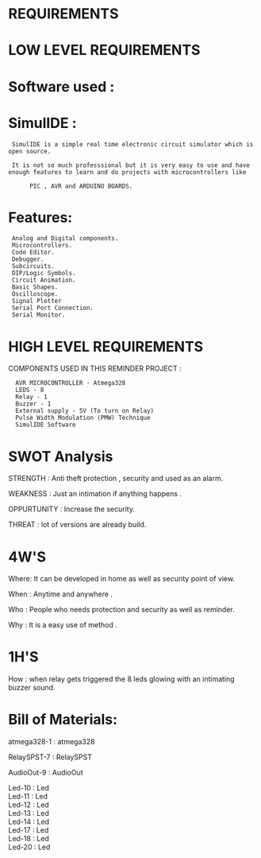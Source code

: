 



#  REQUIREMENTS


# LOW LEVEL REQUIREMENTS

# Software used :

# SimulIDE  : 

     SimulIDE is a simple real time electronic circuit simulator which is open source.
     
     It is not so much professsional but it is very easy to use and have enough features to learn and do projects with microcontrollers like
          
          PIC , AVR and ARDUINO BOARDS.
          
# Features:

     Analog and Digital components.
     Microcontrollers.
     Code Editor.
     Debugger.
     Subcircuits.
     DIP/Logic Symbols.
     Circuit Animation.
     Basic Shapes.
     Oscilloscope.
     Signal Plotter
     Serial Port Connection.
     Serial Monitor.


# HIGH LEVEL REQUIREMENTS

 COMPONENTS USED IN THIS REMINDER PROJECT :
     
      AVR MICROCONTROLLER - Atmega328
      LEDS - 8
      Relay - 1 
      Buzzer - 1
      External supply - 5V (To turn on Relay)
      Pulse Width Modulation (PMW) Technique
      SimulIDE Software
      

# SWOT Analysis

STRENGTH : Anti theft protection , security and used as an alarm.

WEAKNESS : Just an intimation if anything happens .

OPPURTUNITY : Increase the security.

THREAT : lot of versions are already build.



# 4W'S

Where: It can be developed in home as well as security point of view.

When : Anytime and anywhere .

Who : People who needs protection and security as well as reminder.

Why : It is a easy use of method .

# 1H'S

How : when relay gets triggered the 8 leds glowing with an intimating buzzer sound.



# Bill of Materials:


atmega328-1 : atmega328

RelaySPST-7 : RelaySPST  

AudioOut-9 : AudioOut   

Led-10 : Led   
Led-11 : Led   
Led-12 : Led   
Led-13 : Led   
Led-14 : Led   
Led-17 : Led   
Led-18 : Led   
Led-20 : Led   
 


      
        

     

